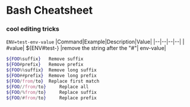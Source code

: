 
# Bash Cheatsheet

### cool editing tricks
`ENV=test-env-value`
|Command|Example|Description|Value|
|--|--|--|--|
|  #value| ${ENV#test-} |remove the string after the "#"| env-value|

```bash 
${FOO%suffix} 	Remove suffix
${FOO#prefix} 	Remove prefix
${FOO%%suffix} 	Remove long suffix
${FOO##prefix} 	Remove long prefix
${FOO/from/to} 	Replace first match
${FOO//from/to} 	Replace all
${FOO/%from/to} 	Replace suffix
${FOO/#from/to} 	Replace prefix
```
